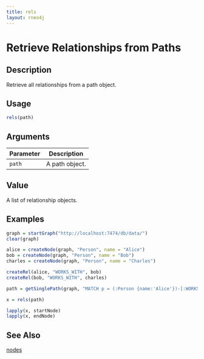 ```yaml
---
title: rels
layout: rneo4j
---
```


# Retrieve Relationships from Paths

## Description

Retrieve all relationships from a path object.

## Usage

```r
rels(path)
```

## Arguments

| Parameter | Description     |
| --------- | --------------- |
| `path`     | A path object. |

## Value

A list of relationship objects.

## Examples

```r
graph = startGraph("http://localhost:7474/db/data/")
clear(graph)

alice = createNode(graph, "Person", name = "Alice")
bob = createNode(graph, "Person", name = "Bob")
charles = createNode(graph, "Person", name = "Charles")

createRel(alice, "WORKS_WITH", bob)
createRel(bob, "WORKS_WITH", charles)

path = getSinglePath(graph, "MATCH p = (:Person {name:'Alice'})-[:WORKS_WITH*]->(:Person {name:'Charles'}) RETURN p")

x = rels(path)

lapply(x, startNode)
lapply(x, endNode)
```

## See Also

[nodes](nodes.html)